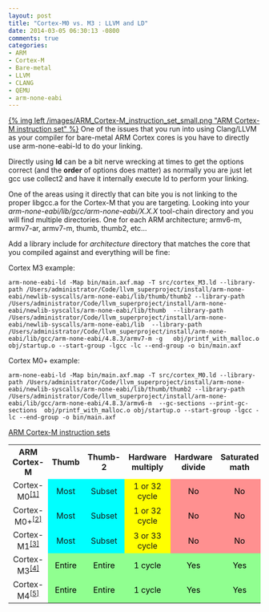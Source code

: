 ```yaml
---
layout: post
title: "Cortex-M0 vs. M3 : LLVM and LD"
date: 2014-03-05 06:30:13 -0800
comments: true
categories: 
- ARM
- Cortex-M
- Bare-metal
- LLVM
- CLANG
- QEMU
- arm-none-eabi
---
```

[{% img left /images/ARM_Cortex-M_instruction_set_small.png  "ARM Cortex-M instruction set" %}](/images/ARM_Cortex-M_instruction_set_large.png) One of the issues that you run into using Clang/LLVM as your compiler for bare-metal ARM Cortex cores is you have to directly use arm-none-eabi-ld to do your linking. 

Directly using **ld** can be a bit nerve wrecking at times to get the options correct (and the **order** of options does matter) as normally you are just let gcc use collect2 and have it internally execute ld to perform your linking. 

One of the areas using it directly that can bite you is not linking to the proper libgcc.a for the Cortex-M that you are targeting. Looking into your *arm-none-eabi/lib/gcc/arm-none-eabi/X.X.X* tool-chain directory and you will find multiple directories. One for each ARM architecture; armv6-m, armv7-ar, armv7-m, thumb, thumb2, etc... 

Add a library include for *architecture* directory that matches the core that you compiled against and everything will be fine:

Cortex M3 example:
```
arm-none-eabi-ld -Map bin/main.axf.map -T src/cortex_M3.ld --library-path /Users/administrator/Code/llvm_superproject/install/arm-none-eabi/newlib-syscalls/arm-none-eabi/lib/thumb/thumb2 --library-path /Users/administrator/Code/llvm_superproject/install/arm-none-eabi/newlib-syscalls/arm-none-eabi/lib/thumb  --library-path /Users/administrator/Code/llvm_superproject/install/arm-none-eabi/newlib-syscalls/arm-none-eabi/lib  --library-path /Users/administrator/Code/llvm_superproject/install/arm-none-eabi/lib/gcc/arm-none-eabi/4.8.3/armv7-m -g   obj/printf_with_malloc.o obj/startup.o --start-group -lgcc -lc --end-group -o bin/main.axf
```

Cortex M0+ example:
```
arm-none-eabi-ld -Map bin/main.axf.map -T src/cortex_M0.ld --library-path /Users/administrator/Code/llvm_superproject/install/arm-none-eabi/newlib-syscalls/arm-none-eabi/lib/thumb/thumb2 --library-path /Users/administrator/Code/llvm_superproject/install/arm-none-eabi/lib/gcc/arm-none-eabi/4.8.3/armv6-m  --gc-sections --print-gc-sections  obj/printf_with_malloc.o obj/startup.o --start-group -lgcc -lc --end-group -o bin/main.axf
```

[ARM Cortex-M instruction sets](http://en.wikipedia.org/wiki/ARM_Cortex-M#Instruction_sets)
<table class="wikitable">
<tbody><tr>
<th>ARM<br>
Cortex-M</th>
<th>Thumb</th>
<th>Thumb-2</th>
<th>Hardware<br>
multiply</th>
<th>Hardware<br>
divide</th>
<th>Saturated<br>
math</th>
<th>DSP<br>
extensions</th>
<th>Floating-point</th>
<th>ARM<br>
architecture</th>
<th>Core<br>
architecture</th>
</tr>
<tr>
<td>
<center>Cortex-M0<sup id="cite_ref-M0-TRM_1-2" class="reference"><a href="#cite_note-M0-TRM-1"><span>[</span>1<span>]</span></a></sup></center>
</td>
<td style="background: cyan">
<center>Most</center>
</td>
<td style="background: cyan">
<center>Subset</center>
</td>
<td style="background: yellow">
<center>1 or 32 cycle</center>
</td>
<td style="background:#ff9090; color:black; vertical-align: middle; text-align: center;" class="table-no">No</td>
<td style="background:#ff9090; color:black; vertical-align: middle; text-align: center;" class="table-no">No</td>
<td style="background:#ff9090; color:black; vertical-align: middle; text-align: center;" class="table-no">No</td>
<td style="background:#ff9090; color:black; vertical-align: middle; text-align: center;" class="table-no">No</td>
<td>
<center>ARMv6-M<sup id="cite_ref-ARMv6-M-Manual_6-8" class="reference"><a href="#cite_note-ARMv6-M-Manual-6"><span>[</span>6<span>]</span></a></sup></center>
</td>
<td><a href="/wiki/Von_Neumann_architecture" title="Von Neumann architecture">Von Neumann</a></td>
</tr>
<tr>
<td>
<center>Cortex-M0+<sup id="cite_ref-M0.2B-TRM_2-2" class="reference"><a href="#cite_note-M0.2B-TRM-2"><span>[</span>2<span>]</span></a></sup></center>
</td>
<td style="background: cyan">
<center>Most</center>
</td>
<td style="background: cyan">
<center>Subset</center>
</td>
<td style="background: yellow">
<center>1 or 32 cycle</center>
</td>
<td style="background:#ff9090; color:black; vertical-align: middle; text-align: center;" class="table-no">No</td>
<td style="background:#ff9090; color:black; vertical-align: middle; text-align: center;" class="table-no">No</td>
<td style="background:#ff9090; color:black; vertical-align: middle; text-align: center;" class="table-no">No</td>
<td style="background:#ff9090; color:black; vertical-align: middle; text-align: center;" class="table-no">No</td>
<td>
<center>ARMv6-M<sup id="cite_ref-ARMv6-M-Manual_6-9" class="reference"><a href="#cite_note-ARMv6-M-Manual-6"><span>[</span>6<span>]</span></a></sup></center>
</td>
<td><a href="/wiki/Von_Neumann_architecture" title="Von Neumann architecture">Von Neumann</a></td>
</tr>
<tr>
<td>
<center>Cortex-M1<sup id="cite_ref-M1-TRM_3-2" class="reference"><a href="#cite_note-M1-TRM-3"><span>[</span>3<span>]</span></a></sup></center>
</td>
<td style="background: cyan">
<center>Most</center>
</td>
<td style="background: cyan">
<center>Subset</center>
</td>
<td style="background: yellow">
<center>3 or 33 cycle</center>
</td>
<td style="background:#ff9090; color:black; vertical-align: middle; text-align: center;" class="table-no">No</td>
<td style="background:#ff9090; color:black; vertical-align: middle; text-align: center;" class="table-no">No</td>
<td style="background:#ff9090; color:black; vertical-align: middle; text-align: center;" class="table-no">No</td>
<td style="background:#ff9090; color:black; vertical-align: middle; text-align: center;" class="table-no">No</td>
<td>
<center>ARMv6-M<sup id="cite_ref-ARMv6-M-Manual_6-10" class="reference"><a href="#cite_note-ARMv6-M-Manual-6"><span>[</span>6<span>]</span></a></sup></center>
</td>
<td><a href="/wiki/Von_Neumann_architecture" title="Von Neumann architecture">Von Neumann</a></td>
</tr>
<tr>
<td>
<center>Cortex-M3<sup id="cite_ref-M3-TRM_4-2" class="reference"><a href="#cite_note-M3-TRM-4"><span>[</span>4<span>]</span></a></sup></center>
</td>
<td style="background: #90ff90; color: black; vertical-align: middle; text-align: center;" class="table-yes">Entire</td>
<td style="background: #90ff90; color: black; vertical-align: middle; text-align: center;" class="table-yes">Entire</td>
<td style="background: #90ff90; color: black; vertical-align: middle; text-align: center;" class="table-yes">1 cycle</td>
<td style="background: #90ff90; color: black; vertical-align: middle; text-align: center;" class="table-yes">Yes</td>
<td style="background: #90ff90; color: black; vertical-align: middle; text-align: center;" class="table-yes">Yes</td>
<td style="background:#ff9090; color:black; vertical-align: middle; text-align: center;" class="table-no">No</td>
<td style="background:#ff9090; color:black; vertical-align: middle; text-align: center;" class="table-no">No</td>
<td>
<center>ARMv7-M<sup id="cite_ref-ARMv7-M-Manual_7-9" class="reference"><a href="#cite_note-ARMv7-M-Manual-7"><span>[</span>7<span>]</span></a></sup></center>
</td>
<td><a href="/wiki/Harvard_architecture" title="Harvard architecture">Harvard</a></td>
</tr>
<tr>
<td>
<center>Cortex-M4<sup id="cite_ref-M4-TRM_5-2" class="reference"><a href="#cite_note-M4-TRM-5"><span>[</span>5<span>]</span></a></sup></center>
</td>
<td style="background: #90ff90; color: black; vertical-align: middle; text-align: center;" class="table-yes">Entire</td>
<td style="background: #90ff90; color: black; vertical-align: middle; text-align: center;" class="table-yes">Entire</td>
<td style="background: #90ff90; color: black; vertical-align: middle; text-align: center;" class="table-yes">1 cycle</td>
<td style="background: #90ff90; color: black; vertical-align: middle; text-align: center;" class="table-yes">Yes</td>
<td style="background: #90ff90; color: black; vertical-align: middle; text-align: center;" class="table-yes">Yes</td>
<td style="background: #90ff90; color: black; vertical-align: middle; text-align: center;" class="table-yes">Yes</td>
<td style="background: yellow">
<center>Optional</center>
</td>
<td>
<center>ARMv7E-M<sup id="cite_ref-ARMv7-M-Manual_7-10" class="reference"><a href="#cite_note-ARMv7-M-Manual-7"><span>[</span>7<span>]</span></a></sup></center>
</td>
<td><a href="/wiki/Harvard_architecture" title="Harvard architecture">Harvard</a></td>
</tr>
</tbody></table>